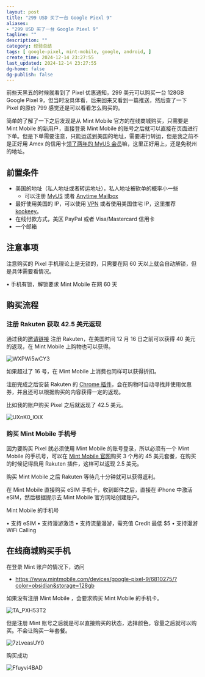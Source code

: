 ```yaml
---
layout: post
title: "299 USD 买了一台 Google Piexl 9"
aliases:
- "299 USD 买了一台 Google Piexl 9"
tagline: ""
description: ""
category: 经验总结
tags: [ google-pixel, mint-mobile, google, android, ]
create_time: 2024-12-14 23:27:55
last_updated: 2024-12-14 23:27:55
dg-home: false
dg-publish: false
---
```


前些天黑五的时候就看到了 Pixel 优惠通知，299 美元可以购买一台 128GB Google Pixel 9，但当时没具体看，后来回来又看到一篇推送，然后查了一下 Pixel 的原价 799 感觉还是可以看看怎么购买的。

简单的了解了一下之后发现是从 Mint Mobile 官方的在线商城购买，只需要是 Mint Mobile 的新用户，直接登录 Mint Mobile 的账号之后就可以直接在页面进行下单。但是下单需要注意，只能运送到美国的地址，需要进行转运，但是我之前不是正好用 Amex 的信用卡[领了两年的 MyUS 会员](https://blog.einverne.info/post/2024/09/myus.html)嘛，这里正好用上，还是免税州的地址。

## 前置条件

- 美国的地址（私人地址或者转运地址），私人地址被砍单的概率小一些
  - 可以注册 [MyUS](https://gtk.pw/myus) 或者 [Anytime Mailbox](https://gtk.pw/atmb)
- 最好使用美国的 IP，可以使用 [VPN](https://board.gtk.pw) 或者使用美国住宅 IP，这里推荐 [kookeey](https://gtk.pw/kookeey)。
- 在线付款方式，美区 PayPal 或者 Visa/Mastercard 信用卡
- 一个邮箱

## 注意事项

注意购买的 Pixel 手机理论上是无锁的，只需要在网 60 天以上就会自动解锁，但是具体需要看情况。

• 手机有锁，解锁要求 Mint Mobile 在网 60 天

## 购买流程

### 注册 Rakuten 获取 42.5 美元返现

通过我的[邀请链接](www.rakuten.com/r/EINVER7?eeid=28187) 注册 Rakuten，在美国时间 12 月 16 日之前可以获得 40 美元的返现，在 Mint Mobile 上购物也可以获得。

![WXPWi5wCY3](https://pic.einverne.info/images/WXPWi5wCY3.png)

如果超过了 16 号，在 Mint Mobile 上消费也同样可以获得折扣。

注册完成之后安装 Rakuten 的 [Chrome 插件](https://www.rakuten.com/extension)，会在购物时自动寻找并使用优惠券，并且还可以根据购买的内容获得一定的返现。

比如我的账户购买 Pixel 之后就返现了 42.5 美元。

![UXnK0_lOiX](https://pic.einverne.info/images/UXnK0_lOiX.png)

### 购买 Mint Mobile 手机号

因为要购买 Pixel 就必须使用 Mint Mobile 的账号登录，所以必须有一个 Mint Mobile 的手机号，可以在 [Mint Mobile 官网](https://gtk.pw/mint)购买 3 个月的 45 美元套餐，在购买的时候记得启用 Rakuten 插件，这样可以返现 2.5 美元。

购买 Mint Mobile 之后 Rakuten 等待几十分钟就可以获得返利。

在 Mint Mobile 直接购买 eSIM 手机卡，收到邮件之后，直接在 iPhone 中激活 eSIM，然后根据提示去 Mint Mobile 官方网站创建账户。

Mint Mobile 的手机号

• 支持 eSIM
• 支持漫游激活
• 支持流量漫游，需充值 Credit 最低 $5
• 支持漫游 WiFi Calling

## 在线商城购买手机

在登录 Mint 账户的情况下，访问

- <https://www.mintmobile.com/devices/google-pixel-9/6810275/?color=obsidian&storage=128gb>

如果没有注册 Mint Mobile ，会要求购买 Mint Mobile 的手机卡。

![TA_PXH53T2](https://pic.einverne.info/images/TA_PXH53T2.jpg)

但是注册 Mint 账号之后就是可以直接购买的状态，选择颜色，容量之后就可以购买。不会让购买一年套餐。

![7zLveasUY0](https://pic.einverne.info/images/7zLveasUY0.png)

购买成功

![Ffuyvi4BAD](https://pic.einverne.info/images/Ffuyvi4BAD.png)
